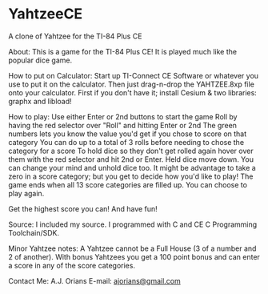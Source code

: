 # YahtzeeCE
A clone of Yahtzee for the TI-84 Plus CE

About:
This is a game for the TI-84 Plus CE!  It is played much like the popular dice game.

How to put on Calculator:
Start up TI-Connect CE Software or whatever you use to put it on the calculator.  Then just drag-n-drop the YAHTZEE.8xp file onto your calculator.  First if you don't have it; install Cesium & two libraries: graphx and libload!

How to play:
Use either Enter or 2nd buttons to start the game
Roll by having the red selector over "Roll" and hitting Enter or 2nd
The green numbers lets you know the value you'd get if you chose to score on that category
You can do up to a total of 3 rolls before needing to chose the category for a score
To hold dice so they don't get rolled again hover over them with the red selector and hit 2nd or Enter.  Held dice move down.  You can change your mind and unhold dice too.
It might be advantage to take a zero in a score category; but you get to decide how you'd like to play!
The game ends when all 13 score categories are filled up.  You can choose to play again.

Get the highest score you can!  And have fun!

Source:
I included my source.  I programmed with C and CE C Programming Toolchain/SDK.

Minor Yahtzee notes:
A Yahtzee cannot be a Full House (3 of a number and 2 of another).
With bonus Yahtzees you get a 100 point bonus and can enter a score in any of the score categories.

Contact Me:
A.J. Orians
E-mail: ajorians@gmail.com